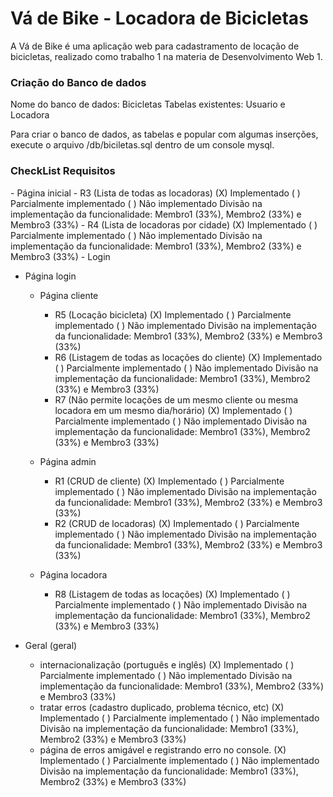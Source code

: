 <h1>Vá de Bike - Locadora de Bicicletas</h1>
A Vá de Bike é uma aplicação web para cadastramento de locação de bicicletas, realizado como trabalho 1 na materia de Desenvolvimento Web 1.

<h3>Criação do Banco de dados</h3>
Nome do banco de dados: Bicicletas
Tabelas existentes: Usuario e Locadora

Para criar o banco de dados, as tabelas e popular com algumas inserções, execute o arquivo /db/biciletas.sql dentro de um console mysql.

<h3>CheckList Requisitos</h3>
- Página inicial
	- R3 (Lista de todas as locadoras)
		(X) Implementado ( ) Parcialmente implementado ( ) Não implementado
		Divisão na implementação da funcionalidade: Membro1 (33%), Membro2 (33%) e Membro3 (33%)
	- R4 (Lista de locadoras por cidade)
		(X) Implementado ( ) Parcialmente implementado ( ) Não implementado
		Divisão na implementação da funcionalidade: Membro1 (33%), Membro2 (33%) e Membro3 (33%)
	- Login

- Página login
	- Página cliente
		- R5 (Locação bicicleta)
			(X) Implementado ( ) Parcialmente implementado ( ) Não implementado
			Divisão na implementação da funcionalidade: Membro1 (33%), Membro2 (33%) e Membro3 (33%)
		- R6 (Listagem de todas as locações do cliente)
			(X) Implementado ( ) Parcialmente implementado ( ) Não implementado
			Divisão na implementação da funcionalidade: Membro1 (33%), Membro2 (33%) e Membro3 (33%)
		- R7 (Não permite locações de um mesmo cliente ou mesma locadora em um mesmo dia/horário) 
			(X) Implementado ( ) Parcialmente implementado ( ) Não implementado
			Divisão na implementação da funcionalidade: Membro1 (33%), Membro2 (33%) e Membro3 (33%)

	- Página admin
		- R1 (CRUD de cliente)
			(X) Implementado ( ) Parcialmente implementado ( ) Não implementado
			Divisão na implementação da funcionalidade: Membro1 (33%), Membro2 (33%) e Membro3 (33%)
		- R2 (CRUD de locadoras)
			(X) Implementado ( ) Parcialmente implementado ( ) Não implementado
			Divisão na implementação da funcionalidade: Membro1 (33%), Membro2 (33%) e Membro3 (33%)

	- Página locadora
		- R8 (Listagem de todas as locações)
			(X) Implementado ( ) Parcialmente implementado ( ) Não implementado
			Divisão na implementação da funcionalidade: Membro1 (33%), Membro2 (33%) e Membro3 (33%)

- Geral (geral)
	- internacionalização (português e inglês)
		(X) Implementado ( ) Parcialmente implementado ( ) Não implementado
		Divisão na implementação da funcionalidade: Membro1 (33%), Membro2 (33%) e Membro3 (33%)
	- tratar erros (cadastro duplicado, problema técnico, etc) 
		(X) Implementado ( ) Parcialmente implementado ( ) Não implementado
		Divisão na implementação da funcionalidade: Membro1 (33%), Membro2 (33%) e Membro3 (33%)
	- página de erros amigável e registrando erro no console.
		(X) Implementado ( ) Parcialmente implementado ( ) Não implementado
		Divisão na implementação da funcionalidade: Membro1 (33%), Membro2 (33%) e Membro3 (33%)
